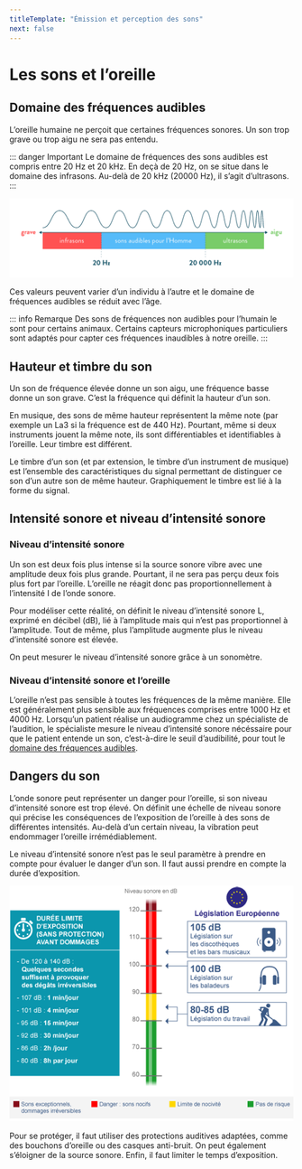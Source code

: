 ```yaml
---
titleTemplate: "Émission et perception des sons"
next: false
---
```


# Les sons et l’oreille

## Domaine des fréquences audibles

L’oreille humaine ne perçoit que certaines fréquences sonores. Un son trop grave ou trop aigu ne sera pas entendu.

::: danger Important
Le domaine de fréquences des sons audibles est compris entre 20 Hz et 20 kHz.
En deçà de 20 Hz, on se situe dans le domaine des infrasons. Au-delà de 20 kHz (20000 Hz), il s’agit d’ultrasons.
:::

![Fréquences audibles](/images/cours/frequences-audibles.png "Fréquences audibles par l’Homme")

Ces valeurs peuvent varier d’un individu à l’autre et le domaine de fréquences audibles se réduit avec l’âge.

::: info Remarque
Des sons de fréquences non audibles pour l’humain le sont pour certains animaux. Certains capteurs microphoniques particuliers sont adaptés pour capter ces fréquences inaudibles à notre oreille.
:::

## Hauteur et timbre du son

Un son de fréquence élevée donne un son aigu, une fréquence basse donne un son grave. C’est la fréquence qui définit la hauteur d’un son.

En musique, des sons de même hauteur représentent la même note (par exemple un La3 si la fréquence est de 440 Hz). Pourtant, même si deux instruments jouent la même note, ils sont différentiables et identifiables à l’oreille. Leur timbre est différent.

Le timbre d’un son (et par extension, le timbre d’un instrument de musique) est l’ensemble des caractéristiques du signal permettant de distinguer ce son d’un autre son de même hauteur. Graphiquement le timbre est lié à la forme du signal.

## Intensité sonore et niveau d’intensité sonore

### Niveau d’intensité sonore

Un son est deux fois plus intense si la source sonore vibre avec une amplitude deux fois plus grande. Pourtant, il ne sera pas perçu deux fois plus fort par l’oreille.
L’oreille ne réagit donc pas proportionnellement à l’intensité I de l’onde sonore.

Pour modéliser cette réalité, on définit le niveau d’intensité sonore L, exprimé en décibel (dB), lié à l’amplitude mais qui n’est pas proportionnel à l’amplitude. Tout de même, plus l’amplitude augmente plus le niveau d’intensité sonore est élevée.

On peut mesurer le niveau d’intensité sonore grâce à un sonomètre.

### Niveau d’intensité sonore et l’oreille

L’oreille n’est pas sensible à toutes les fréquences de la même manière. Elle est généralement plus sensible aux fréquences comprises entre 1000 Hz et 4000 Hz. Lorsqu’un patient réalise un audiogramme chez un spécialiste de l’audition, le spécialiste mesure le niveau d’intensité sonore nécéssaire pour que le patient entende un son, c’est-à-dire le seuil d’audibilité, pour tout le [domaine des fréquences audibles](#domaine-des-frequences-audibles).

## Dangers du son

L’onde sonore peut représenter un danger pour l’oreille, si son niveau d’intensité sonore est trop élevé. On définit une échelle de niveau sonore qui précise les conséquences de l’exposition de l’oreille à des sons de différentes intensités. Au-delà d’un certain niveau, la vibration peut endommager l’oreille irrémédiablement.

Le niveau d’intensité sonore n’est pas le seul paramètre à prendre en compte pour évaluer le danger d’un son. Il faut aussi prendre en compte la durée d’exposition.

![Echelle de niveau sonore](/images/cours/dangers-du-son.png "Les dangers du son dépendent du niveau d’intensité sonore et de la durée d’exposition")

Pour se protéger, il faut utiliser des protections auditives adaptées, comme des bouchons d’oreille ou des casques anti-bruit. On peut également s’éloigner de la source sonore. Enfin, il faut limiter le temps d’exposition.
